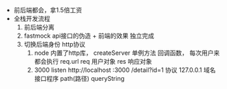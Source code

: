 - 前后端都会，拿1.5倍工资
- 全栈开发流程
   1. 前后端分离
   2. fastmock api接口的伪造 + 前端的效果
      独立完成
   3. 切换后端身份
      http协议
      1. node 内置了http库，
         createServer 单例方法
         回调函数， 每次用户来都会执行
         req.url req 用户对象
         res 响应对象
      2. 3000 listen
         http://localhost   :3000    /detail?id=1
         协议  127.0.0.1 域名  接口程序  path(路径) queryString